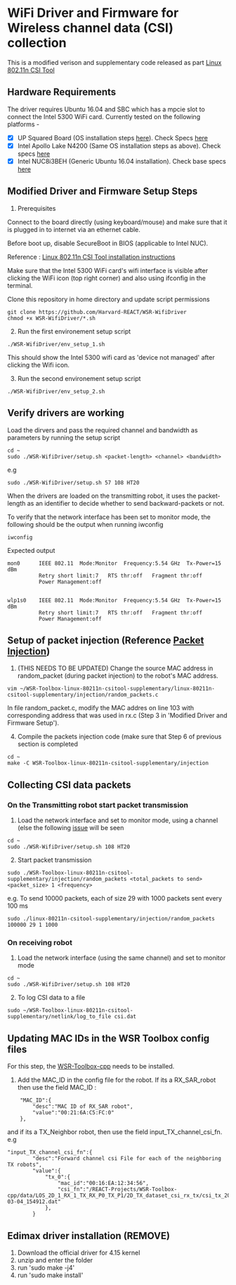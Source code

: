 # WiFi Driver and Firmware for Wireless channel data (CSI) collection

This is a modified verison and supplementary code released as part [Linux 802.11n CSI Tool](http://dhalperi.github.io/linux-80211n-csitool/) 

## Hardware Requirements
The driver requires Ubuntu 16.04 and SBC which has a mpcie slot to connect the Intel 5300 WiFi card. Currently tested on the following platforms -

- [x] UP Squared Board (OS installation steps [here](https://github.com/up-board/up-community/wiki/Ubuntu_16.04)). Check Specs [here](https://up-shop.org/up-squared-series.html)
- [x] Intel Apollo Lake N4200 (Same OS installation steps as above). Check specs [here](https://www.onlogic.com/epm163/)
- [x] Intel NUC8i3BEH (Generic Ubuntu 16.04 installation). Check base specs [here](https://www.intel.com/content/www/us/en/products/sku/126150/intel-nuc-kit-nuc8i3beh/specifications.html)

## Modified Driver and Firmware Setup Steps

1. Prerequisites

Connect to the board directly (using keyboard/mouse) and make sure that it is plugged in to internet via an ethernet cable. 

Before boot up, disable SecureBoot in BIOS (applicable to Intel NUC).

Reference : [Linux 802.11n CSI Tool installation instructions](http://dhalperi.github.io/linux-80211n-csitool/installation.html)

Make sure that the Intel 5300 WiFi card's wifi interface is visible after clicking the WiFi icon (top right corner) and also using ifconfig in the terminal.


Clone this repository in home directory and update script permissions
```
git clone https://github.com/Harvard-REACT/WSR-WifiDriver
chmod +x WSR-WifiDriver/*.sh
```

2. Run the first environement setup script
```
./WSR-WifiDriver/env_setup_1.sh 
```
This should show the Intel 5300 wifi card as 'device not managed' after clicking the Wifi icon.


3. Run the second environement setup script
```
./WSR-WifiDriver/env_setup_2.sh
```


## Verify drivers are working

Load the dirvers and pass the required channel and bandwidth as parameters by running the setup script
```
cd ~
sudo ./WSR-WifiDriver/setup.sh <packet-length> <channel> <bandwidth>
```
e.g
```
sudo ./WSR-WifiDriver/setup.sh 57 108 HT20
```

When the drivers are loaded on the transmitting robot, it uses the packet-length as an identifier to decide whether to send backward-packets or not.

To verify that the network interface has been set to monitor mode, the following should be the output when running iwconfig

```
iwconfig

```

Expected output

```
mon0      IEEE 802.11  Mode:Monitor  Frequency:5.54 GHz  Tx-Power=15 dBm   
          Retry short limit:7   RTS thr:off   Fragment thr:off
          Power Management:off
          

wlp1s0    IEEE 802.11  Mode:Monitor  Frequency:5.54 GHz  Tx-Power=15 dBm   
          Retry short limit:7   RTS thr:off   Fragment thr:off
          Power Management:off

```

## Setup of packet injection (Reference [Packet Injection](https://github.com/dhalperi/linux-80211n-csitool-supplementary/tree/master/injection))


1. (THIS NEEDS TO BE UPDATED) Change the source MAC address in random_packet (during packet injection) to the robot's MAC address.

```
vim ~/WSR-Toolbox-linux-80211n-csitool-supplementary/linux-80211n-csitool-supplementary/injection/random_packets.c
```

In file random_packet.c, modify the MAC addres on line 103 with corresponding address that was used in rx.c (Step 3 in 'Modified Driver and Firmware Setup').

4. Compile the packets injection code (make sure that Step 6 of previous section is completed
```
cd ~
make -C WSR-Toolbox-linux-80211n-csitool-supplementary/injection
```

## Collecting CSI data packets
### On the Transmitting robot start packet transmission

1. Load the network interface and set to monitor mode, using a channel (else the following [issue](https://github.com/dhalperi/linux-80211n-csitool-supplementary/issues/132) will be seen
```
cd ~
sudo ./WSR-WifiDriver/setup.sh 108 HT20
```

2. Start packet transmission
```
sudo ./WSR-Toolbox-linux-80211n-csitool-supplementary/injection/random_packets <total_packets to send> <packet_size> 1 <frequency>
```

e.g. To send 10000 packets, each of size 29 with 1000 packets sent every 100 ms

```
sudo ./linux-80211n-csitool-supplementary/injection/random_packets 100000 29 1 1000
```

### On receiving robot
1. Load the network interface (using the same channel) and set to monitor mode
```
cd ~
sudo ./WSR-WifiDriver/setup.sh 108 HT20
```

2. To log CSI data to a file
```
sudo ~/WSR-Toolbox-linux-80211n-csitool-supplementary/netlink/log_to_file csi.dat
```

## Updating MAC IDs in the WSR Toolbox config files
For this step, the [WSR-Toolbox-cpp](https://github.com/Harvard-REACT/WSR-Toolbox-cpp) needs to be installed.

1. Add the MAC_ID in the config file for the robot. If its a RX_SAR_robot then use the field MAC_ID :
```
    "MAC_ID":{
        "desc":"MAC ID of RX_SAR robot",
        "value":"00:21:6A:C5:FC:0"
    },
``` 

and if its a TX_Neighbor robot, then use the field input_TX_channel_csi_fn. e.g
```
"input_TX_channel_csi_fn":{
        "desc":"Forward channel csi File for each of the neighboring TX robots",
        "value":{
            "tx_0":{
                "mac_id":"00:16:EA:12:34:56",
                "csi_fn":"/REACT-Projects/WSR-Toolbox-cpp/data/LOS_2D_1_RX_1_TX_RX_P0_TX_P1/2D_TX_dataset_csi_rx_tx/csi_tx_2021-03-04_154912.dat"
            },
        }
```


## Edimax driver installation (REMOVE)
1. Download the official driver for 4.15 kernel
2. unzip and enter the folder
3. run 'sudo make -j4'
4. run 'sudo make install'








